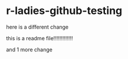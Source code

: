# r-ladies-github-testing


here is a different change

this is a readme file!!!!!!!!!!!!!

and 1 more change